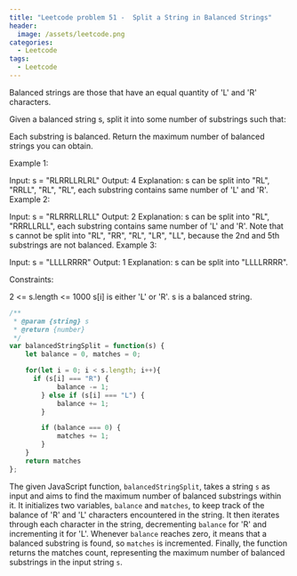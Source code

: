 ```yaml
---
title: "Leetcode problem 51 -  Split a String in Balanced Strings"
header:
  image: /assets/leetcode.png
categories:
  - Leetcode
tags:
  - Leetcode
---
```


Balanced strings are those that have an equal quantity of 'L' and 'R' characters.

Given a balanced string s, split it into some number of substrings such that:

Each substring is balanced.
Return the maximum number of balanced strings you can obtain.

 

Example 1:

Input: s = "RLRRLLRLRL"
Output: 4
Explanation: s can be split into "RL", "RRLL", "RL", "RL", each substring contains same number of 'L' and 'R'.
Example 2:

Input: s = "RLRRRLLRLL"
Output: 2
Explanation: s can be split into "RL", "RRRLLRLL", each substring contains same number of 'L' and 'R'.
Note that s cannot be split into "RL", "RR", "RL", "LR", "LL", because the 2nd and 5th substrings are not balanced.
Example 3:

Input: s = "LLLLRRRR"
Output: 1
Explanation: s can be split into "LLLLRRRR".
 

Constraints:

2 <= s.length <= 1000
s[i] is either 'L' or 'R'.
s is a balanced string.

```js
/**
 * @param {string} s
 * @return {number}
 */
var balancedStringSplit = function(s) {
    let balance = 0, matches = 0;

    for(let i = 0; i < s.length; i++){
      if (s[i] === "R") {
			balance -= 1;
		} else if (s[i] === "L") {
			balance += 1;
		}

		if (balance === 0) {
			matches += 1;
		}
    }
    return matches
};
```
The given JavaScript function, `balancedStringSplit`, takes a string `s` as input and aims to find the maximum number of balanced substrings within it. It initializes two variables, `balance` and `matches`, to keep track of the balance of 'R' and 'L' characters encountered in the string. It then iterates through each character in the string, decrementing `balance` for 'R' and incrementing it for 'L'. Whenever `balance` reaches zero, it means that a balanced substring is found, so `matches` is incremented. Finally, the function returns the matches count, representing the maximum number of balanced substrings in the input string `s`.